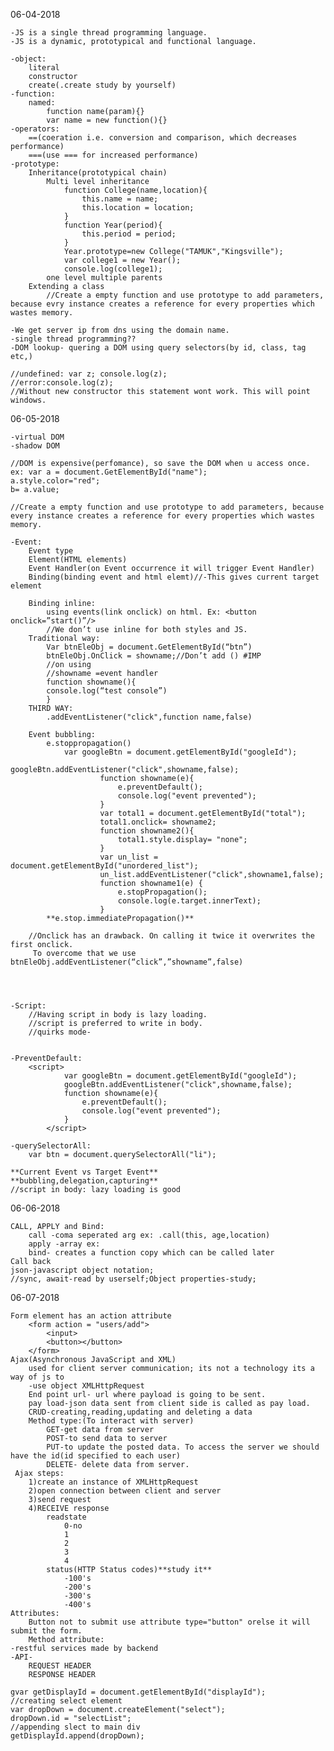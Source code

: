 06-04-2018
        
    -JS is a single thread programming language.
    -JS is a dynamic, prototypical and functional language.
    
    -object:
        literal
        constructor
        create(.create study by yourself)
    -function:
        named:
            function name(param){}
            var name = new function(){}
    -operators:
        ==(coeration i.e. conversion and comparison, which decreases performance)
        ===(use === for increased performance)
    -prototype:
        Inheritance(prototypical chain)
            Multi level inheritance
                function College(name,location){
                    this.name = name;
                    this.location = location;
                }
                function Year(period){
                    this.period = period;
                }
                Year.prototype=new College("TAMUK","Kingsville");
                var college1 = new Year();
                console.log(college1);
            one level multiple parents
        Extending a class			
            //Create a empty function and use prototype to add parameters, because evry instance creates a reference for every properties which wastes memory.
    
    -We get server ip from dns using the domain name.
    -single thread programming??
    -DOM lookup- quering a DOM using query selectors(by id, class, tag etc,)
    
    //undefined: var z; console.log(z);
    //error:console.log(z);
    //Without new constructor this statement wont work. This will point windows.
        
06-05-2018
        
    -virtual DOM
    -shadow DOM
    
    //DOM is expensive(perfomance), so save the DOM when u access once. 
    ex: var a = document.GetElementById("name");
    a.style.color="red";
    b= a.value;
    
    //Create a empty function and use prototype to add parameters, because every instance creates a reference for every properties which wastes memory.
    
    -Event:
        Event type
        Element(HTML elements)
        Event Handler(on Event occurrence it will trigger Event Handler)
        Binding(binding event and html elemt)//-This gives current target element
    
        Binding inline: 
            using events(link onclick) on html. Ex: <button onclick=”start()”/>
            //We don’t use inline for both styles and JS.
        Traditional way:
            Var btnEleObj = document.GetElementById(“btn”)
            btnEleObj.OnClick = showname;//Don’t add () #IMP
            //on using 
            //showname =event handler
            function showname(){
            console.log(“test console”)
            }
        THIRD WAY:
            .addEventListener("click",function name,false)
            
        Event bubbling:
            e.stoppropagation()
                var googleBtn = document.getElementById("googleId");
                        googleBtn.addEventListener("click",showname,false);
                        function showname(e){
                            e.preventDefault();
                            console.log("event prevented");
                        }
                        var total1 = document.getElementById("total");
                        total1.onclick= showname2;
                        function showname2(){
                            total1.style.display= "none";
                        }
                        var un_list = document.getElementById("unordered_list");
                        un_list.addEventListener("click",showname1,false);
                        function showname1(e) {
                            e.stopPropagation();
                            console.log(e.target.innerText);
                        }
            **e.stop.immediatePropagation()**
        
        //Onclick has an drawback. On calling it twice it overwrites the first onclick.
         To overcome that we use btnEleObj.addEventListener(“click”,”showname”,false)
        

        
    
    -Script:
        //Having script in body is lazy loading.
        //script is preferred to write in body.
        //quirks mode-
        
        
    -PreventDefault:
        <script>
                var googleBtn = document.getElementById("googleId");
                googleBtn.addEventListener("click",showname,false);
                function showname(e){
                    e.preventDefault();
                    console.log("event prevented");
                }
            </script>
            
    -querySelectorAll:
        var btn = document.querySelectorAll("li");
        
    **Current Event vs Target Event**
    **bubbling,delegation,capturing**
    //script in body: lazy loading is good
    
06-06-2018

    CALL, APPLY and Bind:
        call -coma seperated arg ex: .call(this, age,location)
        apply -array ex:
        bind- creates a function copy which can be called later
    Call back
    json-javascript object notation;
    //sync, await-read by userself;Object properties-study;


06-07-2018

    Form element has an action attribute
        <form action = "users/add">
            <input>
            <button></button>
        </form>
    Ajax(Asynchronous JavaScript and XML)
        used for client server communication; its not a technology its a way of js to 
        -use object XMLHttpRequest
        End point url- url where payload is going to be sent.
        pay load-json data sent from client side is called as pay load.
        CRUD-creating,reading,updating and deleting a data
        Method type:(To interact with server)
            GET-get data from server
            POST-to send data to server
            PUT-to update the posted data. To access the server we should have the id(id specified to each user) 
            DELETE- delete data from server.
     Ajax steps:  
        1)create an instance of XMLHttpRequest
        2)open connection between client and server
        3)send request 
        4)RECEIVE response
            readstate
                0-no
                1
                2
                3
                4
            status(HTTP Status codes)**study it**
                -100's
                -200's
                -300's
                -400's
    Attributes:
        Button not to submit use attribute type="button" orelse it will submit the form.
        Method attribute:
    -restful services made by backend 
    -API-
        REQUEST HEADER
        RESPONSE HEADER
    
    gvar getDisplayId = document.getElementById("displayId");
    //creating select element
    var dropDown = document.createElement("select");
    dropDown.id = "selectList";
    //appending slect to main div
    getDisplayId.append(dropDown);
                  
        
    
            
            
        
 